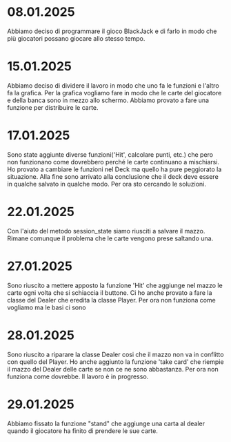 # 08.01.2025
Abbiamo deciso di programmare il gioco BlackJack e di farlo in modo che più giocatori possano giocare allo stesso tempo.


# 15.01.2025
Abbiamo deciso di dividere il lavoro in modo che uno fa le funzioni e l'altro fa la grafica.
Per la grafica vogliamo fare in modo che le carte del giocatore e della banca sono in mezzo allo schermo.
Abbiamo provato a fare una funzione per distribuire le carte.

# 17.01.2025
Sono state aggiunte diverse funzioni('Hit', calcolare punti, etc.) che pero non funzionano come dovrebbero perché le carte continuano a mischiarsi. Ho provato a cambiare
le funzioni nel Deck ma quello ha pure peggiorato la situazione. Alla fine sono arrivato alla conclusione che il deck deve essere in qualche
salvato in qualche modo. Per ora sto cercando le soluzioni.

# 22.01.2025
Con l'aiuto del metodo session_state siamo riusciti a salvare il mazzo. Rimane comunque il problema che le carte vengono prese saltando una.

# 27.01.2025
Sono riuscito a mettere apposto la funzione 'Hit' che aggiunge nel mazzo le carte ogni volta che si schiaccia il buttone. Ci ho anche provato 
a fare la classe del Dealer che eredita la classe Player. Per ora non funziona come vogliamo ma le basi ci sono

# 28.01.2025
Sono riuscito a riparare la classe Dealer cosi che il mazzo non va in conflitto con quello del Player. Ho anche aggiunto la funzione
'take card' che riempie il mazzo del Dealer delle carte se non ce ne sono abbastanza. Per ora non funziona come dovrebbe. Il lavoro è in progresso.

# 29.01.2025
Abbiamo fissato la funzione "stand" che aggiunge una carta al dealer quando il giocatore ha finito di prendere le sue carte.